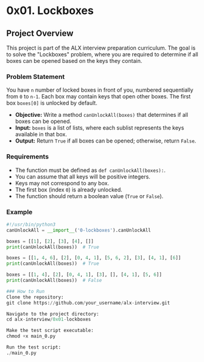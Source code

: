 # 0x01. Lockboxes

## Project Overview

This project is part of the ALX interview preparation curriculum. The goal is to solve the "Lockboxes" problem, where you are required to determine if all boxes can be opened based on the keys they contain.

### Problem Statement

You have `n` number of locked boxes in front of you, numbered sequentially from `0` to `n-1`. Each box may contain keys that open other boxes. The first box `boxes[0]` is unlocked by default.

- **Objective:** Write a method `canUnlockAll(boxes)` that determines if all boxes can be opened.
- **Input:** `boxes` is a list of lists, where each sublist represents the keys available in that box.
- **Output:** Return `True` if all boxes can be opened; otherwise, return `False`.

### Requirements

- The function must be defined as `def canUnlockAll(boxes):`.
- You can assume that all keys will be positive integers.
- Keys may not correspond to any box.
- The first box (index `0`) is already unlocked.
- The function should return a boolean value (`True` or `False`).

### Example

```python
#!/usr/bin/python3
canUnlockAll = __import__('0-lockboxes').canUnlockAll

boxes = [[1], [2], [3], [4], []]
print(canUnlockAll(boxes))  # True

boxes = [[1, 4, 6], [2], [0, 4, 1], [5, 6, 2], [3], [4, 1], [6]]
print(canUnlockAll(boxes))  # True

boxes = [[1, 4], [2], [0, 4, 1], [3], [], [4, 1], [5, 6]]
print(canUnlockAll(boxes))  # False

### How to Run
Clone the repository:
git clone https://github.com/your_username/alx-interview.git

Navigate to the project directory:
cd alx-interview/0x01-lockboxes

Make the test script executable:
chmod +x main_0.py

Run the test script:
./main_0.py
